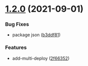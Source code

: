 # [1.2.0](https://github.com/skynexui/core/compare/v1.1.0...v1.2.0) (2021-09-01)


### Bug Fixes

* package json ([b3ddf81](https://github.com/skynexui/core/commit/b3ddf8110f867bf5ea34ba5174d36bc2e8885185))


### Features

* add-multi-deploy ([2f66352](https://github.com/skynexui/core/commit/2f663524201ae67efd680b474c6583a5338255d2))
